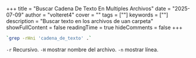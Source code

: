 +++
title = "Buscar Cadena De Texto En Multiples Archivos"
date = "2025-07-09"
author = "volteret4"
cover = ""
tags = [""]
keywords = [""]
description = "Buscar texto en los archivos de uan carpeta"
showFullContent = false
readingTime = true
hideComments = false
+++



```sh
`grep -rHni 'cadena_de_texto' .`
```

`-r` Recursivo.
`-H` mostrar nombre del archivo.
`-n` mostrar línea.
